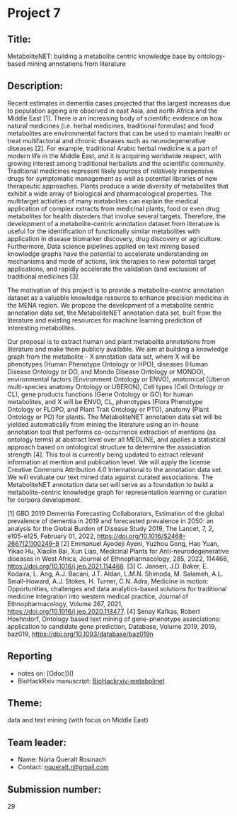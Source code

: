 # Project 7

## Title:

MetaboliteNET: building a metabolite centric knowledge base by
ontology-based mining annotations from literature

## Description:

Recent estimates in dementia cases projected that the largest
increases due to population ageing are observed in east Asia, and
north Africa and the Middle East [1]. There is an increasing body of
scientific evidence on how natural medicines (i.e. herbal medicines,
traditional formulas) and food metabolites are environmental factors
that can be used to maintain health or treat multifactorial and
chronic diseases such as neurodegenerative diseases [2]. For example,
traditional Arabic herbal medicine is a part of modern life in the
Middle East, and it is acquiring worldwide respect, with growing
interest among traditional herbalists and the scientific
community. Traditional medicines represent likely sources of
relatively inexpensive drugs for symptomatic management as well as
potential libraries of new therapeutic approaches. Plants produce a
wide diversity of metabolites that exhibit a wide array of biological
and pharmacological properties. The multitarget activities of many
metabolites can explain the medical application of complex extracts
from medicinal plants, food or even drug metabolites for health
disorders that involve several targets. Therefore, the development of
a metabolite-centric annotation dataset from literature is useful for
the identification of functionally similar metabolites with
application in disease biomarker discovery, drug discovery or
agriculture. Furthermore, Data science pipelines applied on text
mining based knowledge graphs have the potential to accelerate
understanding on mechanisms and mode of actions, link therapies to new
potential target applications, and rapidly accelerate the validation
(and exclusion) of traditional medicines [3].

The motivation of this project is to provide a metabolite-centric
annotation dataset as a valuable knowledge resource to enhance
precision medicine in the MENA region. We propose the development of a
metabolite centric annotation data set, the MetaboliteNET annotation
data set, built from the literature and existing resources for machine
learning prediction of interesting metabolites.

Our proposal is to extract human and plant metabolite annotations from
literature and make them publicly available. We aim at building a
knowledge graph from the metabolite - X annotation data set, where X
will be phenotypes (Human Phenotype Ontology or HPO), diseases (Human
Disease Ontology or DO, and Mondo Disease Ontology or MONDO),
environmental factors (Environment Ontology or ENVO), anatomical
(Uberon multi-species anatomy Ontology or UBERON), Cell types (Cell
Ontology or CL), gene products functions (Gene Ontology or GO) for
human metabolites, and X will be ENVO, CL, phenotypes (Flora Phenotype
Ontology or FLOPO, and Plant Trait Ontology or PTO), anatomy (Plant
Ontology or PO) for plants. The MetaboliteNET annotation data set will
be yielded automatically from mining the literature using an in-house
annotation tool that performs co-occurrence extraction of mentions (as
ontology terms) at abstract level over all MEDLINE, and applies a
statistical approach based on ontological structure to determine the
association strength [4]. This tool is currently being updated to
extract relevant information at mention and publication level. We will
apply the license Creative Commons Attribution 4.0 International to
the annotation data set. We will evaluate our text mined data against
curated associations. The MetaboliteNET annotation data set will serve
as a foundation to build a metabolite-centric knowledge graph for
representation learning or curation for corpora development.


[1] GBD 2019 Dementia Forecasting Collaborators, Estimation of the
global prevalence of dementia in 2019 and forecasted prevalence in
2050: an analysis for the Global Burden of Disease Study 2019, The
Lancet, 7, 2, e105-e125, February 01, 2022,
https://doi.org/10.1016/S2468-2667(21)00249-8 
[2] Emmanuel Ayodeji Ayeni, Yuzhou Gong, Hao Yuan, Yikao Hu, Xiaolin Bai, Xun Liao,
Medicinal Plants for Anti-neurodegenerative diseases in West Africa, Journal of Ethnopharmacology, 285, 2022, 114468, https://doi.org/10.1016/j.jep.2021.114468.
[3] C. Jansen, J.D. Baker, E. Kodaira, L. Ang, A.J. Bacani, J.T. Aldan, L.M.N. Shimoda, M. Salameh, A.L. Small-Howard, A.J. Stokes, H. Turner, C.N. Adra, Medicine in motion: Opportunities, challenges and data analytics-based solutions for traditional medicine integration into western medical practice, Journal of Ethnopharmacology, Volume 267, 2021, https://doi.org/10.1016/j.jep.2020.113477.
[4] Şenay Kafkas, Robert Hoehndorf, Ontology based text mining of gene-phenotype associations: application to candidate gene prediction, Database, Volume 2019, 2019, baz019, https://doi.org/10.1093/database/baz019n

## Reporting
- notes on: [Gdoc])()
- BioHackRxiv manuscript: [BioHackrxiv-metabolinet](https://github.com/bio-ontology-research-group/metabolitenet/tree/master/biohackrxiv)

## Theme:

data and text mining (with focus on Middle East)

## Team leader:
 * Name: Núria Queralt Rosinach
 * Contact: nqueralt.r@gmail.com
 
## Submission number:

29
